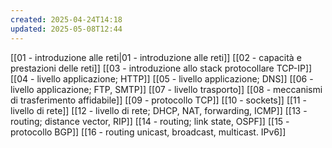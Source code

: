 ```yaml
---
created: 2025-04-24T14:18
updated: 2025-05-08T12:44
---
```

[[01 - introduzione alle reti|01 - introduzione alle reti]]
[[02 - capacità e prestazioni delle reti]]
[[03 - introduzione allo stack protocollare TCP-IP]]
[[04 - livello applicazione; HTTP]]
[[05 - livello applicazione; DNS]]
[[06 - livello applicazione; FTP, SMTP]]
[[07 - livello trasporto]]
[[08 - meccanismi di trasferimento affidabile]]
[[09 - protocollo TCP]]
[[10 - sockets]]
[[11 - livello di rete]]
[[12 - livello di rete; DHCP, NAT, forwarding, ICMP]]
[[13 - routing; distance vector, RIP]]
[[14 - routing; link state, OSPF]]
[[15 - protocollo BGP]]
[[16 - routing unicast, broadcast, multicast. IPv6]]